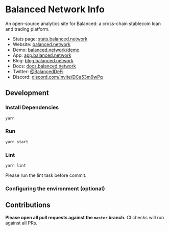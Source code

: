 # Balanced Network Info

An open-source analytics site for Balanced: a cross-chain stablecoin loan and trading platform.

- Stats page: [stats.balanced.network](https://stats.balanced.network/)
- Website: [balanced.network](https://balanced.network/)
- Demo: [balanced.network/demo](https://balanced.network/demo)
- App: [app.balanced.network](https://app.balanced.network/)
- Blog: [blog.balanced.network](https://blog.balanced.network/)
- Docs: [docs.balanced.network](https://docs.balanced.network/)
- Twitter: [@BalancedDeFi](https://x.com/BalancedDeFi)
- Discord: [discord.com/invite/DCa53m9wPq](https://discord.com/invite/DCa53m9wPq)

## Development

### Install Dependencies

```bash
yarn
```

### Run

```bash
yarn start
```

### Lint

```bash
yarn lint
```

Please run the lint task before commit.

### Configuring the environment (optional)

## Contributions

**Please open all pull requests against the `master` branch.**
CI checks will run against all PRs.
